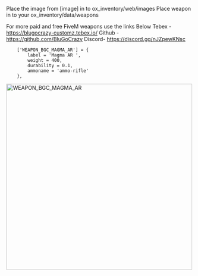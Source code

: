 Place the image from [image] in to ox_inventory/web/images
Place weapon in to your ox_inventory/data/weapons

For more paid and free FiveM weapons use the links Below
Tebex - https://blugocrazy-customz.tebex.io/
Github - https://github.com/BluGoCrazy
Discord- https://discord.gg/nJZpewKNsc


        ['WEAPON_BGC_MAGMA_AR'] = {
			label = 'Magma AR ',
			weight = 400,
			durability = 0.1,
			ammoname = 'ammo-rifle'
		},

<img width="500" height="500" alt="WEAPON_BGC_MAGMA_AR" src="https://github.com/user-attachments/assets/712b0582-9576-4e4c-9e08-3b6f99356e27" />

